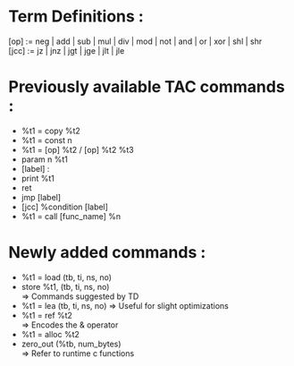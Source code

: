 # Term Definitions : 
[op] := neg | add | sub | mul | div | mod | not | and | or | xor | shl | shr  
[jcc] := jz | jnz | jgt | jge | jlt | jle

# Previously available TAC commands : 
- %t1 = copy %t2
- %t1 = const n
- %t1 = [op] %t2 / [op] %t2 %t3
- param n %t1
- [label] : 
- print %t1
- ret
- jmp [label]
- [jcc] %condition [label]
- %t1 = call [func_name] %n


# Newly added commands : 
- %t1 = load (tb, ti, ns, no)
- store %t1, (tb, ti, ns, no)  
=> Commands suggested by TD
- %t1 = lea (tb, ti, ns, no)
=> Useful for slight optimizations
- %t1 = ref %t2   
=> Encodes the & operator
- %t1 = alloc %t2
- zero_out (%tb, num_bytes)   
=> Refer to runtime c functions
